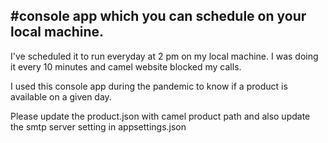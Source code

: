 #console app which you can schedule on your local machine.
-------------

I've scheduled it to run everyday at 2 pm on my local machine. I was doing it every 10 minutes and camel website blocked my calls.

I used this console app during the pandemic to know if a product is available on a given day.

Please update the product.json with camel product path and also update the smtp server setting in appsettings.json
